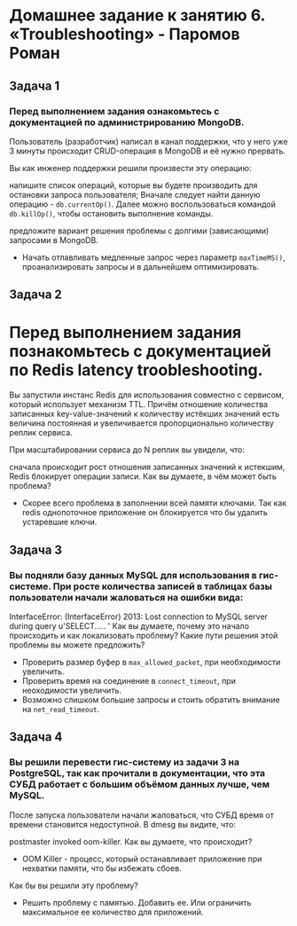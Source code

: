 # Домашнее задание к занятию 6. «Troubleshooting» - Паромов Роман

## Задача 1

### Перед выполнением задания ознакомьтесь с документацией по администрированию MongoDB.

Пользователь (разработчик) написал в канал поддержки, что у него уже 3 минуты происходит CRUD-операция в 
MongoDB и её нужно прервать.

Вы как инженер поддержки решили произвести эту операцию:

напишите список операций, которые вы будете производить для остановки запроса пользователя;
Вначале следует найти данную операцию - ``` db.currentOp() ```. Далее можно воспользоваться командой ```db.killOp()```, чтобы остановить выполнение команды.

предложите вариант решения проблемы с долгими (зависающими) запросами в MongoDB.
* Начать отлавливать медленные запрос через параметр ```maxTimeMS()```, проанализировать запросы и в дальнейшем оптимизировать. 

## Задача 2

# Перед выполнением задания познакомьтесь с документацией по Redis latency troobleshooting.

Вы запустили инстанс Redis для использования совместно с сервисом, который использует механизм TTL. Причём отношение количества записанных key-value-значений к количеству истёкших значений есть величина постоянная и увеличивается пропорционально количеству реплик сервиса.

При масштабировании сервиса до N реплик вы увидели, что:

сначала происходит рост отношения записанных значений к истекшим,
Redis блокирует операции записи.
Как вы думаете, в чём может быть проблема?
* Скорее всего проблема в заполнении всей памяти ключами. Так как redis однопоточное приложение он блокируется что бы удалить устаревшие ключи. 

## Задача 3

### Вы подняли базу данных MySQL для использования в гис-системе. При росте количества записей в таблицах базы пользователи начали жаловаться на ошибки вида:

InterfaceError: (InterfaceError) 2013: Lost connection to MySQL server during query u'SELECT..... '
Как вы думаете, почему это начало происходить и как локализовать проблему?
Какие пути решения этой проблемы вы можете предложить?
* Проверить размер буфер в ```max_allowed_packet```, при необходимости увеличить.
* Проверить время на соединение в ```connect_timeout```, при неоходимости увеличить.
* Возможно слишком большие запросы и стоить обратить внимание на ```net_read_timeout```.

## Задача 4

### Вы решили перевести гис-систему из задачи 3 на PostgreSQL, так как прочитали в документации, что эта СУБД работает с большим объёмом данных лучше, чем MySQL.

После запуска пользователи начали жаловаться, что СУБД время от времени становится недоступной. В dmesg вы видите, что:

postmaster invoked oom-killer. Как вы думаете, что происходит?
* OOM Killer - процесс, который останавливает приложение при нехватки памяти, что бы избежать сбоев.

Как бы вы решили эту проблему?
* Решить проблему с памятью. Добавить ее. Или ограничить максимальное ее количество для приложений.

